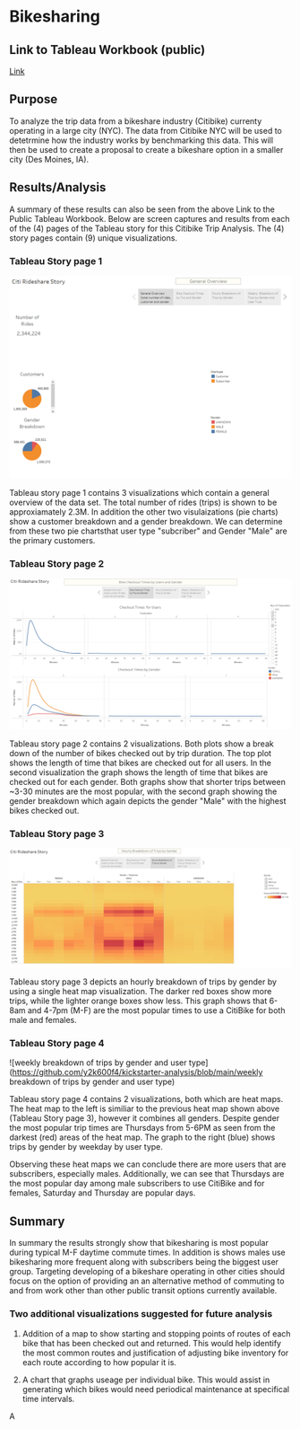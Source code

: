 # Bikesharing

## Link to Tableau Workbook (public)

[Link](https://public.tableau.com/views/Citibike_Challenge_TripAnalysis/CitiRideshareStory?:language=en-US&:display_count=n&:origin=viz_share_link)

## Purpose

To analyze the trip data from a bikeshare industry (Citibike) currenty operating in a large city (NYC). The data from Citibike NYC will be used to detetrmine how the industry works by benchmarking this data. This will then be used to create a proposal to create a bikeshare option in a smaller city (Des Moines, IA).

## Results/Analysis

A summary of these results can also be seen from the above Link to the Public Tableau Workbook. Below are screen captures and results from each of the (4) pages of the Tableau story for this Citibike Trip Analysis. The (4) story pages contain (9) unique visualizations.


### Tableau Story page 1

![general overview](https://github.com/y2k600f4/bikesharing/blob/main/general%20overview.PNG)

Tableau story page 1 contains 3 visualizations which contain a general overview of the data set. The total number of rides (trips) is shown to be approxiamately 2.3M. In addition the other two visulaizations (pie charts) show a customer breakdown and a gender breakdown. We can determine from these two pie chartsthat user type "subcriber" and Gender "Male" are the primary customers.

### Tableau Story page 2

![bike checkout times by trip and gender](https://github.com/y2k600f4/bikesharing/blob/main/bike%20checkout%20times%20by%20trip%20and%20gender.PNG)

Tableau story page 2 contains 2 visualizations. Both plots show a break down of the number of bikes checked out by trip duration. The top plot shows the length of time that bikes are checked out for all users. In the second visualization the graph shows the length of time that bikes are checked out for each gender. Both graphs show that shorter trips between ~3-30 minutes are the most popular, with the second graph showing the gender breakdown which again depicts the gender "Male" with the highest bikes checked out.

### Tableau Story page 3

![hourly breakdown of trips by gender](https://github.com/y2k600f4/bikesharing/blob/main/hourly%20breakdown%20of%20trips%20by%20gender.PNG)

Tableau story page 3 depicts an hourly breakdown of trips by gender by using a single heat map visualization. The darker red boxes show more trips, while the lighter orange boxes show less. This graph shows that 6-8am and 4-7pm  (M-F) are the most popular times to use a CitiBike for both male and females.

### Tableau Story page 4

![weekly breakdown of trips by gender and user type](https://github.com/y2k600f4/kickstarter-analysis/blob/main/weekly breakdown of trips by gender and user type)

Tableau story page 4 contains 2 visualizations, both which are heat maps. The heat map to the left is similiar to the previous heat map shown above (Tableau Story page 3), however it combines all genders. Despite gender the most popular trip times are Thursdays from 5-6PM as seen from the darkest (red) areas of the heat map. The graph to the right (blue) shows trips by gender by weekday by user type. 

Observing these heat maps we can conclude there are more users that are subscribers, especially males. Additionally, we can see that Thursdays are the most popular day among male subscribers to use CitiBike and for females, Saturday and Thursday are popular days.



## Summary

In summary the results strongly show  that bikesharing is most popular during typical M-F daytime commute times. In addition is shows males use bikesharing more frequent along with subscribers being the biggest user group. Targeting developing of a bikeshare  operating in other cities should focus on the option of providing an an alternative method of commuting to and from work other than other public transit options currently available.

### Two additional visualizations suggested for future analysis

1. Addition of a map to show starting and stopping  points of routes of each bike that has been checked out and returned. This would help identify the most common routes and justification of adjusting bike inventory for each route according to how popular it is.

2. A chart that graphs useage per individual bike. This would assist in generating which bikes would need periodical maintenance at specifical time intervals.










A
